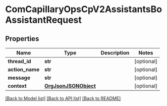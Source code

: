 # ComCapillaryOpsCpV2AssistantsBoAssistantRequest

## Properties
Name | Type | Description | Notes
------------ | ------------- | ------------- | -------------
**thread_id** | **str** |  | [optional] 
**action_name** | **str** |  | [optional] 
**message** | **str** |  | [optional] 
**context** | [**OrgJsonJSONObject**](OrgJsonJSONObject.md) |  | [optional] 

[[Back to Model list]](../README.md#documentation-for-models) [[Back to API list]](../README.md#documentation-for-api-endpoints) [[Back to README]](../README.md)

